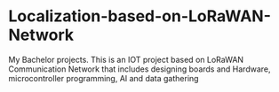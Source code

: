 # Localization-based-on-LoRaWAN-Network
My Bachelor projects. This is an IOT project based on LoRaWAN Communication Network that includes designing boards and Hardware, microcontroller programming, AI and data gathering
